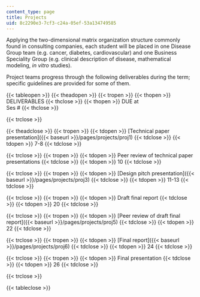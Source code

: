 ```yaml
---
content_type: page
title: Projects
uid: 8c2290e3-7cf3-c24a-05ef-53a134749585
---
```


Applying the two-dimensional matrix organization structure commonly found in consulting companies, each student will be placed in one Disease Group team (e.g. cancer, diabetes, cardiovascular) and one Business Speciality Group (e.g. clinical description of disease, mathematical modeling, _in vitro_ studies).

Project teams progress through the following deliverables during the term; specific guidelines are provided for some of them.

{{< tableopen >}}
{{< theadopen >}}
{{< tropen >}}
{{< thopen >}}
DELIVERABLES
{{< thclose >}}
{{< thopen >}}
DUE at  
Ses #
{{< thclose >}}

{{< trclose >}}

{{< theadclose >}}
{{< tropen >}}
{{< tdopen >}}
[Technical paper presentation]({{< baseurl >}}/pages/projects/proj1)
{{< tdclose >}}
{{< tdopen >}}
7-8
{{< tdclose >}}

{{< trclose >}}
{{< tropen >}}
{{< tdopen >}}
Peer review of technical paper presentations
{{< tdclose >}}
{{< tdopen >}}
10
{{< tdclose >}}

{{< trclose >}}
{{< tropen >}}
{{< tdopen >}}
[Design pitch presentation]({{< baseurl >}}/pages/projects/proj3)
{{< tdclose >}}
{{< tdopen >}}
11-13
{{< tdclose >}}

{{< trclose >}}
{{< tropen >}}
{{< tdopen >}}
Draft final report
{{< tdclose >}}
{{< tdopen >}}
20
{{< tdclose >}}

{{< trclose >}}
{{< tropen >}}
{{< tdopen >}}
[Peer review of draft final report]({{< baseurl >}}/pages/projects/proj5)
{{< tdclose >}}
{{< tdopen >}}
22
{{< tdclose >}}

{{< trclose >}}
{{< tropen >}}
{{< tdopen >}}
[Final report]({{< baseurl >}}/pages/projects/proj6)
{{< tdclose >}}
{{< tdopen >}}
24
{{< tdclose >}}

{{< trclose >}}
{{< tropen >}}
{{< tdopen >}}
Final presentation
{{< tdclose >}}
{{< tdopen >}}
26
{{< tdclose >}}

{{< trclose >}}

{{< tableclose >}}